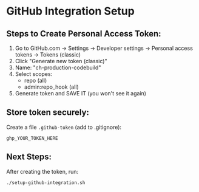 # GitHub Integration Setup

## Steps to Create Personal Access Token:
1. Go to GitHub.com → Settings → Developer settings → Personal access tokens → Tokens (classic)
2. Click "Generate new token (classic)"
3. Name: "ch-production-codebuild"
4. Select scopes:
   - repo (all)
   - admin:repo_hook (all)
5. Generate token and SAVE IT (you won't see it again)

## Store token securely:
Create a file `.github-token` (add to .gitignore):
```
ghp_YOUR_TOKEN_HERE
```

## Next Steps:
After creating the token, run:
```bash
./setup-github-integration.sh
```